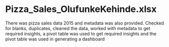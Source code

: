 # Pizza_Sales_OlufunkeKehinde.xlsx
There was pizza sales data 2015 and metadata was also provided. Checked for blanks, duplicates, cleaned the data, worked with metadata to get required insights, a pivot table was used to get required insights and the pivot table was used in generating a dashboard
